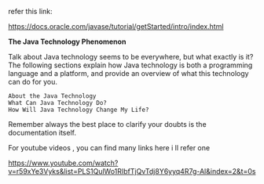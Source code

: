 refer this link:

https://docs.oracle.com/javase/tutorial/getStarted/intro/index.html

**The Java Technology Phenomenon**

Talk about Java technology seems to be everywhere, but what exactly is it? The following sections explain how Java technology is both a programming language and a platform, and provide an overview of what this technology can do for you.

    About the Java Technology
    What Can Java Technology Do?
    How Will Java Technology Change My Life?

Remember always the best place to clarify your doubts is the documentation itself.

For youtube videos , you can find many links
here i ll refer one 

https://www.youtube.com/watch?v=r59xYe3Vyks&list=PLS1QulWo1RIbfTjQvTdj8Y6yyq4R7g-Al&index=2&t=0s

